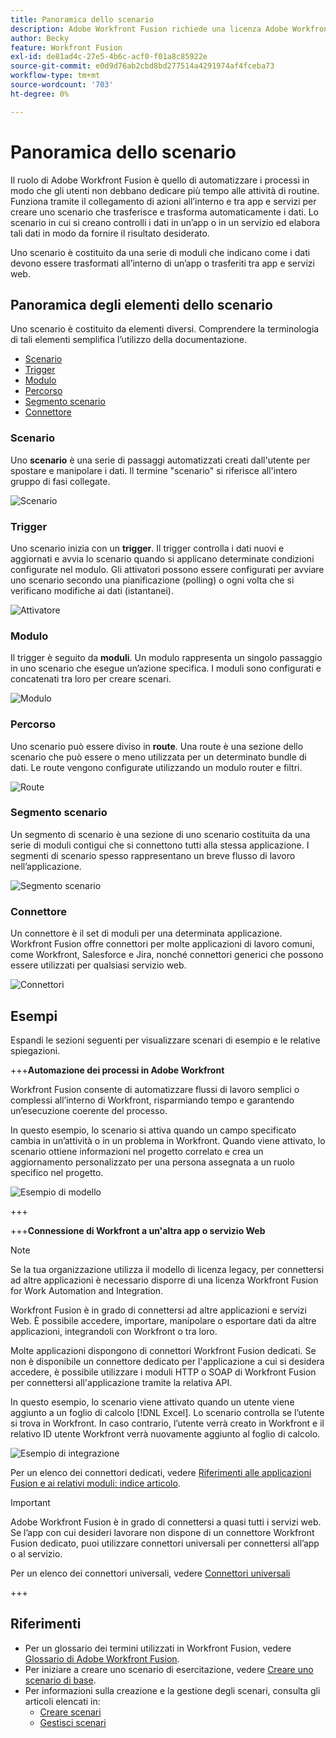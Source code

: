 ```yaml
---
title: Panoramica dello scenario
description: Adobe Workfront Fusion richiede una licenza Adobe Workfront Fusion oltre a una licenza Adobe Workfront.
author: Becky
feature: Workfront Fusion
exl-id: de81ad4c-27e5-4b6c-acf0-f01a8c85922e
source-git-commit: e0d9d76ab2cbd8bd277514a4291974af4fceba73
workflow-type: tm+mt
source-wordcount: '703'
ht-degree: 0%

---
```


# Panoramica dello scenario

Il ruolo di Adobe Workfront Fusion è quello di automatizzare i processi in modo che gli utenti non debbano dedicare più tempo alle attività di routine. Funziona tramite il collegamento di azioni all’interno e tra app e servizi per creare uno scenario che trasferisce e trasforma automaticamente i dati. Lo scenario in cui si creano controlli i dati in un’app o in un servizio ed elabora tali dati in modo da fornire il risultato desiderato.

Uno scenario è costituito da una serie di moduli che indicano come i dati devono essere trasformati all’interno di un’app o trasferiti tra app e servizi web.

## Panoramica degli elementi dello scenario

Uno scenario è costituito da elementi diversi. Comprendere la terminologia di tali elementi semplifica l’utilizzo della documentazione.

* [Scenario](#scenario)
* [Trigger](#trigger)
* [Modulo](#module)
* [Percorso](#route)
* [Segmento scenario](#scenario-segment)
* [Connettore ](#connector)

### Scenario

Uno **scenario** è una serie di passaggi automatizzati creati dall&#39;utente per spostare e manipolare i dati. Il termine &quot;scenario&quot; si riferisce all&#39;intero gruppo di fasi collegate.

![Scenario](assets/entire-scenario-scenario.png)

### Trigger

Uno scenario inizia con un **trigger**. Il trigger controlla i dati nuovi e aggiornati e avvia lo scenario quando si applicano determinate condizioni configurate nel modulo. Gli attivatori possono essere configurati per avviare uno scenario secondo una pianificazione (polling) o ogni volta che si verificano modifiche ai dati (istantanei).

![Attivatore](assets/scenario-trigger.png)

### Modulo

Il trigger è seguito da **moduli**. Un modulo rappresenta un singolo passaggio in uno scenario che esegue un’azione specifica. I moduli sono configurati e concatenati tra loro per creare scenari.

![Modulo](assets/scenario-module.png)

### Percorso

Uno scenario può essere diviso in **route**. Una route è una sezione dello scenario che può essere o meno utilizzata per un determinato bundle di dati. Le route vengono configurate utilizzando un modulo router e filtri.

![Route](assets/scenario-route.png)

### Segmento scenario

Un segmento di scenario è una sezione di uno scenario costituita da una serie di moduli contigui che si connettono tutti alla stessa applicazione. I segmenti di scenario spesso rappresentano un breve flusso di lavoro nell’applicazione.

![Segmento scenario](assets/scenario-segment.png)

### Connettore 

Un connettore è il set di moduli per una determinata applicazione. Workfront Fusion offre connettori per molte applicazioni di lavoro comuni, come Workfront, Salesforce e Jira, nonché connettori generici che possono essere utilizzati per qualsiasi servizio web.

![Connettori](assets/scenario-connectors.png)

## Esempi

Espandi le sezioni seguenti per visualizzare scenari di esempio e le relative spiegazioni.

+++**Automazione dei processi in Adobe Workfront**

Workfront Fusion consente di automatizzare flussi di lavoro semplici o complessi all’interno di Workfront, risparmiando tempo e garantendo un’esecuzione coerente del processo.

In questo esempio, lo scenario si attiva quando un campo specificato cambia in un’attività o in un problema in Workfront. Quando viene attivato, lo scenario ottiene informazioni nel progetto correlato e crea un aggiornamento personalizzato per una persona assegnata a un ruolo specifico nel progetto.

![Esempio di modello](assets/fusion-template-example.png)

+++

+++**Connessione di Workfront a un&#39;altra app o servizio Web**

>[!NOTE]
>
>Se la tua organizzazione utilizza il modello di licenza legacy, per connettersi ad altre applicazioni è necessario disporre di una licenza Workfront Fusion for Work Automation and Integration.

Workfront Fusion è in grado di connettersi ad altre applicazioni e servizi Web. È possibile accedere, importare, manipolare o esportare dati da altre applicazioni, integrandoli con Workfront o tra loro.

Molte applicazioni dispongono di connettori Workfront Fusion dedicati. Se non è disponibile un connettore dedicato per l&#39;applicazione a cui si desidera accedere, è possibile utilizzare i moduli HTTP o SOAP di Workfront Fusion per connettersi all&#39;applicazione tramite la relativa API.

In questo esempio, lo scenario viene attivato quando un utente viene aggiunto a un foglio di calcolo [!DNL Excel]. Lo scenario controlla se l’utente si trova in Workfront. In caso contrario, l’utente verrà creato in Workfront e il relativo ID utente Workfront verrà nuovamente aggiunto al foglio di calcolo.

![Esempio di integrazione](assets/fusion-integration-example.png)

Per un elenco dei connettori dedicati, vedere [Riferimenti alle applicazioni Fusion e ai relativi moduli: indice articolo](/help/workfront-fusion/references/apps-and-modules/apps-and-modules-toc.md).


>[!IMPORTANT]
>
>Adobe Workfront Fusion è in grado di connettersi a quasi tutti i servizi web. Se l’app con cui desideri lavorare non dispone di un connettore Workfront Fusion dedicato, puoi utilizzare connettori universali per connettersi all’app o al servizio.
>
>Per un elenco dei connettori universali, vedere [Connettori universali](/help/workfront-fusion/references/apps-and-modules/apps-and-modules-toc.md#universal-connectors)

+++

## Riferimenti

* Per un glossario dei termini utilizzati in Workfront Fusion, vedere [Glossario di Adobe Workfront Fusion](/help/workfront-fusion/get-started-with-fusion/understand-fusion/fusion-glossary.md).
* Per iniziare a creare uno scenario di esercitazione, vedere [Creare uno scenario di base](/help/workfront-fusion/build-practice-scenarios/create-basic-scenario.md).
* Per informazioni sulla creazione e la gestione degli scenari, consulta gli articoli elencati in:
   * [Creare scenari](/help/workfront-fusion/create-scenarios/create-scenarios-toc.md)
   * [Gestisci scenari](/help/workfront-fusion/manage-scenarios/manage-scenarios-toc.md)
